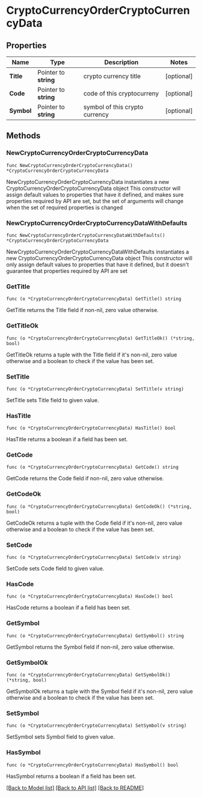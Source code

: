 # CryptoCurrencyOrderCryptoCurrencyData

## Properties

Name | Type | Description | Notes
------------ | ------------- | ------------- | -------------
**Title** | Pointer to **string** | crypto currency title | [optional] 
**Code** | Pointer to **string** | code of this cryptocurreny | [optional] 
**Symbol** | Pointer to **string** | symbol of this crypto currency | [optional] 

## Methods

### NewCryptoCurrencyOrderCryptoCurrencyData

`func NewCryptoCurrencyOrderCryptoCurrencyData() *CryptoCurrencyOrderCryptoCurrencyData`

NewCryptoCurrencyOrderCryptoCurrencyData instantiates a new CryptoCurrencyOrderCryptoCurrencyData object
This constructor will assign default values to properties that have it defined,
and makes sure properties required by API are set, but the set of arguments
will change when the set of required properties is changed

### NewCryptoCurrencyOrderCryptoCurrencyDataWithDefaults

`func NewCryptoCurrencyOrderCryptoCurrencyDataWithDefaults() *CryptoCurrencyOrderCryptoCurrencyData`

NewCryptoCurrencyOrderCryptoCurrencyDataWithDefaults instantiates a new CryptoCurrencyOrderCryptoCurrencyData object
This constructor will only assign default values to properties that have it defined,
but it doesn't guarantee that properties required by API are set

### GetTitle

`func (o *CryptoCurrencyOrderCryptoCurrencyData) GetTitle() string`

GetTitle returns the Title field if non-nil, zero value otherwise.

### GetTitleOk

`func (o *CryptoCurrencyOrderCryptoCurrencyData) GetTitleOk() (*string, bool)`

GetTitleOk returns a tuple with the Title field if it's non-nil, zero value otherwise
and a boolean to check if the value has been set.

### SetTitle

`func (o *CryptoCurrencyOrderCryptoCurrencyData) SetTitle(v string)`

SetTitle sets Title field to given value.

### HasTitle

`func (o *CryptoCurrencyOrderCryptoCurrencyData) HasTitle() bool`

HasTitle returns a boolean if a field has been set.

### GetCode

`func (o *CryptoCurrencyOrderCryptoCurrencyData) GetCode() string`

GetCode returns the Code field if non-nil, zero value otherwise.

### GetCodeOk

`func (o *CryptoCurrencyOrderCryptoCurrencyData) GetCodeOk() (*string, bool)`

GetCodeOk returns a tuple with the Code field if it's non-nil, zero value otherwise
and a boolean to check if the value has been set.

### SetCode

`func (o *CryptoCurrencyOrderCryptoCurrencyData) SetCode(v string)`

SetCode sets Code field to given value.

### HasCode

`func (o *CryptoCurrencyOrderCryptoCurrencyData) HasCode() bool`

HasCode returns a boolean if a field has been set.

### GetSymbol

`func (o *CryptoCurrencyOrderCryptoCurrencyData) GetSymbol() string`

GetSymbol returns the Symbol field if non-nil, zero value otherwise.

### GetSymbolOk

`func (o *CryptoCurrencyOrderCryptoCurrencyData) GetSymbolOk() (*string, bool)`

GetSymbolOk returns a tuple with the Symbol field if it's non-nil, zero value otherwise
and a boolean to check if the value has been set.

### SetSymbol

`func (o *CryptoCurrencyOrderCryptoCurrencyData) SetSymbol(v string)`

SetSymbol sets Symbol field to given value.

### HasSymbol

`func (o *CryptoCurrencyOrderCryptoCurrencyData) HasSymbol() bool`

HasSymbol returns a boolean if a field has been set.


[[Back to Model list]](../README.md#documentation-for-models) [[Back to API list]](../README.md#documentation-for-api-endpoints) [[Back to README]](../README.md)


